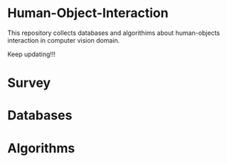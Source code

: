 # Human-Object-Interaction
This repository collects databases and algorithims about human-objects interaction in computer vision domain.

Keep updating!!!


# Survey

# Databases


# Algorithms


